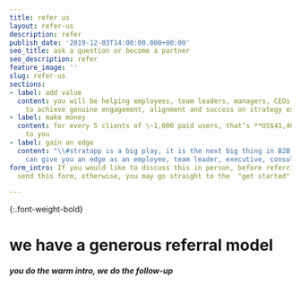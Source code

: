 ```yaml
---
title: refer us
layout: refer-us
description: refer
publish_date: '2019-12-03T14:00:00.000+00:00'
seo_title: ask a question or become a partner
seo_description: refer
feature_image: ''
slug: refer-us
sections:
- label: add value
  content: you will be helping employees, team leaders, managers, CEOs and owners
    to achieve genuine engagement, alignment and success on strategy execution
- label: make money
  content: for every 5 clients of \~1,000 paid users, that’s **US$41,400/year** paid
    to you
- label: gain an edge
  content: "\\#stratapp is a big play, it is the next big thing in B2B SaaS, which
    can give you an edge as an employee, team leader, executive, consultant or advisor"
form_intro: If you would like to discuss this in person, before referring, please
  send this form, otherwise, you may go straight to the  "get started" button below.

---
```

{:.font-weight-bold}

# we have a generous referral model

##### you do the warm intro, we do the follow-up